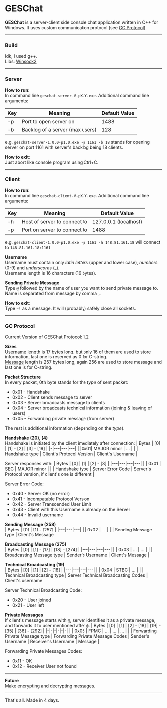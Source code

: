 # GESChat

**GESChat** is a server-client side console chat application written in C++ for Windows. It uses custom communication protocol (see [GC Protocol](#gc-protocol)).

---

### Build
Idk, I used g++. <br>
Libs: [Winsock2](https://learn.microsoft.com/en-us/windows/win32/api/winsock2/)

---

### Server
**How to run**: <br>
In command line `geschat-server-V-pX.Y.exe`. Additional command line arguments:

| Key | Meaning | Default Value |
|---|---|---|
| -p | Port to open server on | 1488
| -b | Backlog of a server (max users) | 128

e.g. `geschat-server-1.0.0-p1.0.exe -p 1161 -b 18` stands for opening server on port 1161 with server's backlog being 18 clients.

**How to exit**:<br>
Just abort like console program using Ctrl+C.


---

### Client

**How to run**: <br>
In command line `geschat-client-V-pX.Y.exe`. Additional command line arguments:

| Key | Meaning | Default Value |
|---|---|---|
| -h | Host of server to connect to | 127.0.0.1 (localhost)
| -p | Port on server to connect to | 1488

e.g. `geschat-client-1.0.0-p1.0.exe -p 1161 -h 148.81.161.18` will connect to `148.81.161.18:1161`

**Username**<br>
Username must contain only _latin letters_ (upper and lower case), _numbers_ (0-9) and _underscores_ (_). <br>
Username length is 16 characters (16 bytes).

**Sending Private Message**<br>
Type `@` followed by the name of user you want to send private message to. Name is separated from message by comma `,`.

**How to exit**:<br>
Type `~!` as a message. It will (probably) safely close all sockets.

---

### GC Protocol

Current Version of GESChat Protocol: 1.2

**Sizes** <br>
<ins>Username</ins> length is 17 bytes long, but only 16 of them are used to store information, last one is reserved as 0 for C-string. <br>
<ins>Message</ins> length is 257 bytes long, again 256 are used to store message and last one is for C-string.

**Packet Structure** <br>
In every packet, 0th byte stands for the _type_ of sent packet:
* 0x01 - Handshake
* 0x02 - Client sends message to server
* 0x03 - Server broadcasts message to clients
* 0x04 - Server broadcasts technical information (joining & leaving of users)
* 0x05 - Forwarding private message (from server)

The rest is additional information (depending on the _type_).


**Handshake (20), (4)** <br>
Handshake is initiated by the client imediately after connection:
| Bytes | [0] | [1] - [2] | [3] - [19] |
|-|---|---|---|
| |0x01| MAJOR minor | ... |
| | Handshake type | Client's Protocol Version | Client's Username |



Server responses with:
| Bytes | [0] | [1] | [2] - [3] |
|---|---|---|---|
| | 0x01 | SEC | MAJOR minor |
| | Handshake type | Server Error Code | Server's Protocol version, if client's one is different |

Server Error Code:
* 0x40 - Server OK (no error)
* 0x41 - Incompatable Protocol Version
* 0x42 - Server Transcended User Limit
* 0x43 - Client with this Username is already on the Server
* 0x44 - Invalid username

**Sending Message (258)** <br>
| Bytes | [0] | [1] - [257] |
|---|---|---|
| | 0x02 | ... |
| | Sending Message type | Client's Message

**Broadcasting Message (275)** <br>
| Bytes | [0] | [1] - [17] | [18] - [274] |
|---|---|---|---|
| | 0x03 | ... | ... |
| | Broadcasting Message type | Sender's Username | Client's Message |

**Technical Broadcasting (19)** <br>
| Bytes | [0] | [1] | [2] - [18] |
|---|---|---|---|
| | 0x04 | STBC | ... |
| | Technical Broadcasting type | Server Technical Broadcasting Codes | Client's username

Server Technical Broadcasting Code:
* 0x20 - User joined
* 0x21 - User left

**Private Messages** <br>
If client's message starts with `@`, server identifies it as a private message, and forwards it to user mentioned after `@`.
| Bytes | [0] | [1] | [2] - [18] | [19] - [35] | [36] - [292] |
|-|-|-|-|-|-|
| | 0x05 | FPMC | ... | ... | ... |
| | Forwarding Private Message type | Forwarding Private Message Codes | Sender's Username | Receiver's Username | Message |

Forwarding Private Messages Codes:
* 0x11 - OK
* 0x12 - Receiver User not found

---

**Future** <br>
Make encrypting and decrypting messages.

---

That's all. Made in 4 days.
